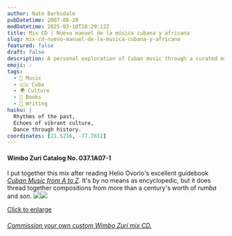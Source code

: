 ```yaml
---
author: Nate Barksdale
pubDatetime: 2007-08-28
modDatetime: 2025-03-10T18:29:12Z
title: Mix CD | Nuevo manuel de la música cubana y africana
slug: mix-cd-nuevo-manuel-de-la-musica-cubana-y-africana
featured: false
draft: false
description: A personal exploration of Cuban music through a curated mix of _rumba_ and _son_ spanning over a century.
emoji: 🎶
tags:
  - 🎵 Music
  - 🇨🇺 Cuba
  - 🌍 Culture
  - 📖 Books
  - 📝 Writing
haiku: |
  Rhythms of the past,  
  Echoes of vibrant culture,  
  Dance through history.
coordinates: [21.5216, -77.7812]
---
```


#### Wimbo Zuri Catalog No. 037.1A07-1

I put together this mix after reading Helio Ovorio's excellent guidebook _[Cuban Music from A to Z](http://books.google.com/books?id=XGzKzOH9vawC&printsec=frontcover&dq=cuban+music+from+a+to+z&hl=en&ei=I1lsTeOlCY24sQOhgMWqBQ&sa=X&oi=book_result&ct=result&resnum=1&ved=0CDoQ6AEwAA#v=onepage&q&f=false)_. It's by no means as encyclopedic, but it does thread together compositions from more than a century's worth of _rumba_ and _son_. [![](https://www.natebarksdale.com/wp-content/uploads/portfolio/cuba_260.jpg)](https://www.natebarksdale.com/wp-content/uploads/portfolio/cuba_530.jpg)[![](https://www.natebarksdale.com/wp-content/uploads/portfolio/cuba2_260.jpg)](https://www.natebarksdale.com/wp-content/uploads/portfolio/cuba2_530.jpg)

[Click to enlarge](https://www.natebarksdale.com/wp-content/uploads/portfolio/cuba_530.jpg)

###### [Commission your own custom Wimbo Zuri mix CD.](https://www.natebarksdale.com/?p=342)
